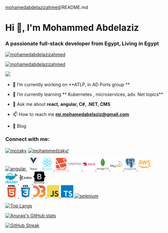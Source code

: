 [mohamedabdelazizahmed](/mohamedabdelazizahmed/mohamedabdelazizahmed)/README.md

[](#hi--im-mohammed-abdelaziz)Hi 👋, I'm Mohammed Abdelaziz
=================================================

### [](#a-passionate-full-stack-developer-from-egypt-living-in-egypt)A passionate full-stack developer from Egypt, Living in Egypt

[![mohamedabdelazizahmed](https://camo.githubusercontent.com/84e5b62ad5643e922ec95e7adef9a17a2f5ef2966e55227bbd4999b1c704915d/68747470733a2f2f6b6f6d617265762e636f6d2f67687076632f3f757365726e616d653d6d6f7a616b79266c6162656c3d50726f66696c65253230766965777326636f6c6f723d306537356236267374796c653d666c6174)](https://camo.githubusercontent.com/84e5b62ad5643e922ec95e7adef9a17a2f5ef2966e55227bbd4999b1c704915d/68747470733a2f2f6b6f6d617265762e636f6d2f67687076632f3f757365726e616d653d6d6f7a616b79266c6162656c3d50726f66696c65253230766965777326636f6c6f723d306537356236267374796c653d666c6174)

[![mohamedabdelazizahmed](https://camo.githubusercontent.com/7767d666b3cde3a4f016c8d4949cd97c16d3dafc6a8c7c92f2adf061ec492928/68747470733a2f2f6769746875622d70726f66696c652d74726f7068792e76657263656c2e6170702f3f757365726e616d653d6d6f7a616b79)](https://github.com/ryo-ma/github-profile-trophy)

[![](https://camo.githubusercontent.com/f0bbe18756e02955363ec0a07623020a7ec1a228dbb148c3c601b3c630439dca/68747470733a2f2f696d672e736869656c64732e696f2f747769747465722f666f6c6c6f772f3f6c6f676f3d74776974746572267374796c653d666f722d7468652d6261646765)](https://twitter.com/)

* 🔭 I’m currently working on \*\*ATLP, in AD Ports group \*\*
    
* 🌱 I’m currently learning ** Kubernetes , microservices, adv. Net topics**
    
* 💬 Ask me about **react, angular, C#, .NET, CMS**
    
* 📫 How to reach me **[mr.mohamedabelaziz@gmail.com](mailto:mr.mohamedabelaziz@gmail.com)**
    
* 📝 Blog 

### [](#connect-with-me)Connect with me:
<p align="left" dir="auto">
<a href="https://dev.to/mozaky" rel="nofollow"><img align="center" src="https://raw.githubusercontent.com/rahuldkjain/github-profile-readme-generator/master/src/images/icons/Social/devto.svg" alt="mozaky" height="30" width="40" style="max-width: 100%;"></a>
<a href="https://linkedin.com/in/mohammedzaky/" rel="nofollow"><img align="center" src="https://raw.githubusercontent.com/rahuldkjain/github-profile-readme-generator/master/src/images/icons/Social/linked-in-alt.svg" alt="mohammedzaky/" height="30" width="40" style="max-width: 100%;"></a>
</p>




<p align="left" dir="auto">
    <a href="https://angular.io" rel="nofollow">
        <img src="https://camo.githubusercontent.com/9eecc42439347332f256a326363924551042f5b96235f972982512199476611a/68747470733a2f2f616e67756c61722e696f2f6173736574732f696d616765732f6c6f676f732f616e67756c61722f616e67756c61722e737667"
            alt="angular" width="40" height="40"
            data-canonical-src="https://angular.io/assets/images/logos/angular/angular.svg" style="max-width: 100%" />
    </a>
    <a href="https://vuejs.org/" rel="nofollow">
        <img src="https://raw.githubusercontent.com/devicons/devicon/master/icons/vuejs/vuejs-plain-wordmark.svg"
            alt="vuejs" width="40" height="40"
            style="max-width: 100%" />
    </a>
    <a href="https://reactjs.org/" rel="nofollow">
        <img src="https://raw.githubusercontent.com/devicons/devicon/master/icons/react/react-original-wordmark.svg"
            alt="react" width="40" height="40" style="max-width: 100%" />
    </a>
    <a href="https://laravel.com" rel="nofollow">
        <img src="https://raw.githubusercontent.com/devicons/devicon/master/icons/laravel/laravel-plain-wordmark.svg"
            alt="laravel" width="40" height="40" style="max-width: 100%" />
    </a>
    <a href="https://expressjs.com/" rel="nofollow">
    <img src="https://raw.githubusercontent.com/devicons/devicon/master/icons/express/express-original-wordmark.svg"
        alt="express" width="40" height="40" style="max-width: 100%" />
    </a>
    <a href="https://nestjs.com/" rel="nofollow">
        <img src="https://raw.githubusercontent.com/devicons/devicon/master/icons/nestjs/nestjs-plain-wordmark.svg"
            alt="nestjs" width="40" height="40" style="max-width: 100%" />
    </a>

<a href="https://www.mongodb.com/" rel="nofollow">
        <img src="https://raw.githubusercontent.com/devicons/devicon/master/icons/mongodb/mongodb-original-wordmark.svg"
            alt="mongodb" width="40" height="40" style="max-width: 100%" />
    </a>
    <a href="https://www.mysql.com/" rel="nofollow">
        <img src="https://raw.githubusercontent.com/devicons/devicon/master/icons/mysql/mysql-original-wordmark.svg"
            alt="mysql" width="40" height="40" style="max-width: 100%" />
    </a>
    <a href="https://www.postgresql.com/" rel="nofollow">
        <img src="https://raw.githubusercontent.com/devicons/devicon/master/icons/postgresql/postgresql-plain-wordmark.svg"
            alt="postgresql" width="40" height="40" style="max-width: 100%" />
    </a>





<a href="https://www.amazonwebservices.com/" rel="nofollow">
        <img src="https://raw.githubusercontent.com/devicons/devicon/master/icons/amazonwebservices/amazonwebservices-plain-wordmark.svg"
            alt="amazonwebservices" width="40" height="40" style="max-width: 100%" />
    </a>
    <a href="https://www.docker.com/" rel="nofollow">
        <img src="https://raw.githubusercontent.com/devicons/devicon/master/icons/docker/docker-plain-wordmark.svg"
            alt="docker" width="40" height="40" style="max-width: 100%" />
    </a>
    <a href="https://laravel.com" rel="nofollow">
        <img src="https://raw.githubusercontent.com/devicons/devicon/master/icons/apachekafka/apachekafka-original-wordmark.svg"
            alt="laravel" width="40" height="40" style="max-width: 100%" />
    </a>
    <a href="https://getbootstrap.com" rel="nofollow">
        <img src="https://raw.githubusercontent.com/devicons/devicon/master/icons/bootstrap/bootstrap-plain-wordmark.svg"
            alt="bootstrap" width="40" height="40" style="max-width: 100%" />
    </a> 
    <br/>
    <a href="https://www.w3.org/html/" rel="nofollow">
        <img src="https://raw.githubusercontent.com/devicons/devicon/master/icons/html5/html5-original-wordmark.svg"
            alt="html5" width="40" height="40" style="max-width: 100%" />
    </a>
    <a href="https://www.w3schools.com/css/" rel="nofollow">
        <img src="https://raw.githubusercontent.com/devicons/devicon/master/icons/css3/css3-original-wordmark.svg"
            alt="css3" width="40" height="40" style="max-width: 100%" />
    </a>
    <a href="https://d3js.org/" rel="nofollow">
        <img src="https://raw.githubusercontent.com/devicons/devicon/master/icons/d3js/d3js-original.svg" alt="d3js"
            width="40" height="40" style="max-width: 100%" />
    </a>
    <a href="https://developer.mozilla.org/en-US/docs/Web/JavaScript" rel="nofollow">
        <img src="https://raw.githubusercontent.com/devicons/devicon/master/icons/javascript/javascript-original.svg"
            alt="javascript" width="40" height="40" style="max-width: 100%" />
    </a>
    <a href="https://www.typescriptlang.org/" rel="nofollow">
        <img src="https://raw.githubusercontent.com/devicons/devicon/master/icons/typescript/typescript-original.svg"
            alt="typescript" width="40" height="40" style="max-width: 100%" />
    </a>
    <a href="https://www.selenium.dev" rel="nofollow">
        <img src="https://raw.githubusercontent.com/detain/svg-logos/780f25886640cef088af994181646db2f6b1a3f8/svg/selenium-logo.svg"
            alt="selenium" width="40" height="40" style="max-width: 100%" />
    </a>

</p>




[![Top Langs](https://github-readme-stats.vercel.app/api/top-langs/?username=mohamedabdelazizahmed&layout=compact&theme=vision-friendly-dark)](https://github.com/anuraghazra/github-readme-stats)


[![Anurag's GitHub stats](https://github-readme-stats.vercel.app/api?username=mohamedabdelazizahmed&show_icons=true&theme=dark)](https://github.com/anuraghazra/github-readme-stats)

[![GitHub Streak](https://streak-stats.demolab.com?user=mohamedabdelazizahmed&theme=dark&hide_border=true)](https://git.io/streak-stats)
